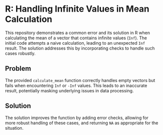 # R: Handling Infinite Values in Mean Calculation

This repository demonstrates a common error and its solution in R when calculating the mean of a vector that contains infinite values (`Inf`).  The initial code attempts a naive calculation, leading to an unexpected `Inf` result. The solution addresses this by incorporating checks to handle such cases robustly.

## Problem
The provided `calculate_mean` function correctly handles empty vectors but fails when encountering `Inf` or `-Inf` values. This leads to an inaccurate result, potentially masking underlying issues in data processing.

## Solution
The solution improves the function by adding error checks, allowing for more robust handling of these cases, and returning `NA` as appropriate for the situation.
